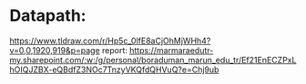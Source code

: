 # Datapath: 
https://www.tldraw.com/r/Hp5c_0lfE8aCjOhMjWHh4?v=0,0,1920,919&p=page
report:
https://marmaraedutr-my.sharepoint.com/:w:/g/personal/boraduman_marun_edu_tr/Ef21EnECZPxLhOIQJZBX-eQBdfZ3NOc7TnzyVKQfdQHVuQ?e=Chj9ub
